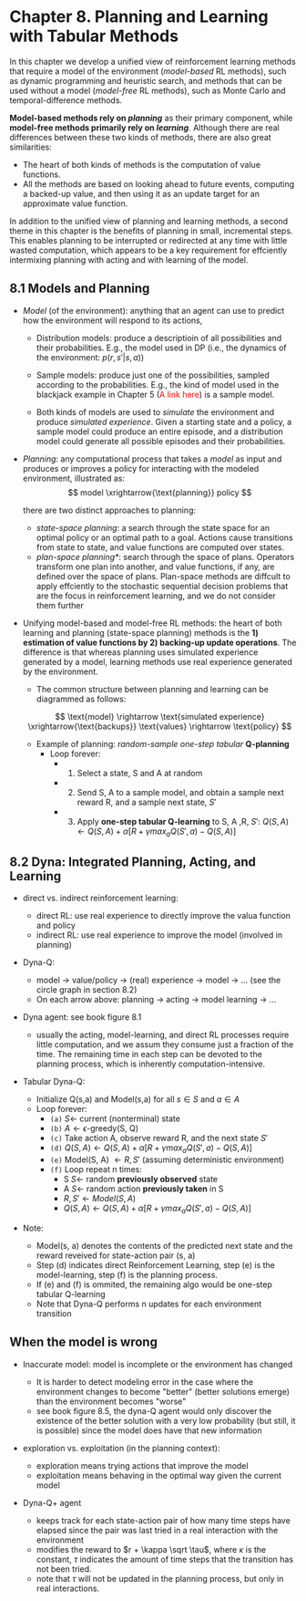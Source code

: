 # Chapter 8. Planning and Learning with Tabular Methods

In this chapter we develop a unified view of reinforcement learning methods that require a model of the environment ($\textit{model-based}$ RL methods), such as dynamic programming and heuristic search, and methods that can be used without a model ($\textit{model-free}$ RL methods), such as Monte Carlo and temporal-difference methods. 

**Model-based methods rely on $\textit{planning}$** as their primary component, while **model-free methods primarily rely on $\textit{learning}$**. Although there are real differences between these two kinds of methods, there are also great similarities:
- The heart of both kinds of methods is the computation of value functions. 
- All the methods are based on looking ahead to future events, computing a backed-up value, and then using it as an update target for an approximate value function.

In addition to the unified view of planning and learning methods, a second theme in this chapter is the benefits of planning in small, incremental steps. This enables planning to be interrupted or redirected at any time with little wasted computation, which appears to be a key requirement for effciently intermixing planning with acting and with learning of the model.

## 8.1 Models and Planning

- $\textit{Model}$ (of the environment): anything that an agent can use to predict how the environment will respond to its actions, 

	- Distribution models: produce a descriptioin of all possibilities and their probabilities. E.g., the model used in DP (i.e., the dynamics of the environment: $p(r, s\prime | s, a)$)

	- Sample models: produce just one of the possibilities, sampled according to the probabilities. E.g., the kind of model used in the blackjack example in Chapter 5 (<span style="color:red;">A link here</span>) is a sample model.

	- Both kinds of models are used to $\textit{simulate}$ the environment and produce $\textit{simulated experience}$. Given a starting state and a policy, a sample model could produce an entire episode, and a distribution model could generate all possible episodes and their probabilities. 


- $\textit{Planning}$: any computational process that takes a $\textit{model}$ as input and produces or improves a policy for interacting with the modeled environment, illustrated as:
	$$
		model \xrightarrow{\text{planning}} policy
	$$

	there are two distinct approaches to planning:

	- $\textit{state-space planning}$: a search through the state space for an optimal policy or an optimal path to a goal. Actions cause transitions from state to state, and value functions are computed over states.
	- $\textit{plan-space planning*}$: search through the space of plans. Operators transform one plan into another, and value functions, if any, are defined over the space of plans. Plan-space methods are diffcult to apply effciently to the stochastic sequential decision problems that are the focus in reinforcement learning, and we do not consider them further


- Unifying model-based and model-free RL methods: the heart of both learning and planning (state-space planning) methods is the **1) estimation of value functions by 2) backing-up update operations**. The difference is that whereas planning uses simulated experience generated by a model, learning methods use real experience generated by the environment.

	- The common structure between planning and learning can be diagrammed as follows:

	$$
		\text{model} \rightarrow \text{simulated experience} \xrightarrow{\text{backups}} \text{values} \rightarrow \text{policy}
	$$

	- Example of planning: $\textit{random-sample one-step tabular}$ **Q-planning**
		- Loop forever:
			- 1. Select a state, S and A at random
			- 2. Send S, A to a sample model, and obtain a sample next reward R, and a sample next state, $S\prime$
			- 3. Apply **one-step tabular Q-learning** to S, A ,R, $S\prime$: 
				$Q(S, A) \leftarrow Q(S, A) + \alpha [R + \gamma max_a Q(S\prime, a) - Q(S, A)]$
			
## 8.2 Dyna: Integrated Planning, Acting, and Learning


- direct vs. indirect reinforcement learning:
	- direct RL: use real experience to directly improve the valua function and policy
	- indirect RL: use real experience to improve the model (involved in planning)

- Dyna-Q: 
	- model $\rightarrow$ value/policy $\rightarrow$ (real) experience $\rightarrow$ model $\rightarrow$ ... (see the circle graph in section 8.2)
	- On each arrow above: planning $\rightarrow$ acting $\rightarrow$ model learning  $\rightarrow$ ...
	
- Dyna agent: see book figure 8.1
	- usually the acting, model-learning, and direct RL processes require little computation, and we assum they consume just a fraction of the time. The remaining time in each step can be devoted to the planning process, which is inherently computation-intensive.

- Tabular Dyna-Q:

	- Initialize Q(s,a) and Model(s,a) for all $s \in S$ and $a \in A$ 
	- Loop forever:
		- `(a)` $S \leftarrow$ current (nonterminal) state
		- `(b)` $A \leftarrow \epsilon$-greedy(S, Q)
		- `(c)` Take action A, observe reward R, and the next state $S\prime$
		- `(d)` $Q(S, A) \leftarrow Q(S, A) + \alpha [R + \gamma max_a Q(S\prime, a) - Q(S, A)]$
		- `(e)` Model(S, A) $\leftarrow R, S\prime$ (assuming deterministic environment)
		- `(f)` Loop repeat n times:
			- S $S \leftarrow$ random **previously observed** state
			- A $S \leftarrow$ random action **previously taken** in S
			- $R, S\prime \leftarrow Model(S, A)$
			- $Q(S, A) \leftarrow Q(S, A) + \alpha [R + \gamma max_a Q(S\prime, a) - Q(S, A)]$

- Note:
	- Model(s, a) denotes the contents of the predicted next state and the reward reveived for state-action pair (s, a)
	- Step (d) indicates direct Reinforcement Learning, step (e) is the model-learning, step (f) is the planning process.
	- If (e) and (f) is ommited, the remaining algo would be one-step tabular Q-learning
	- Note that Dyna-Q performs n updates for each environment transition
	
	
## When the model is wrong

- Inaccurate model: model is incomplete or the environment has changed
	- It is harder to detect modeling error in the case where the environment changes to become "better" (better solutions emerge) than the environment becomes "worse"
	- see book figure 8.5, the dyna-Q agent would only discover the existence of the better solution with a very low probability (but still, it is possible) since the model does have that new information

- exploration vs. exploitation (in the planning context):
	- exploration means trying actions that improve the model
	- exploitation means behaving in the optimal way given the current model

- Dyna-Q+ agent
	- keeps track for each state-action pair of how many time steps have elapsed since the pair was last tried in a real interaction with the environment
	- modifies the reward to $r + \kappa \sqrt \tau$, where $\kappa$ is the constant, $\tau$ indicates the amount of time steps that the transition has not been tried. 
	- note that $\tau$ will not be updated in the planning process, but only in real interactions.
